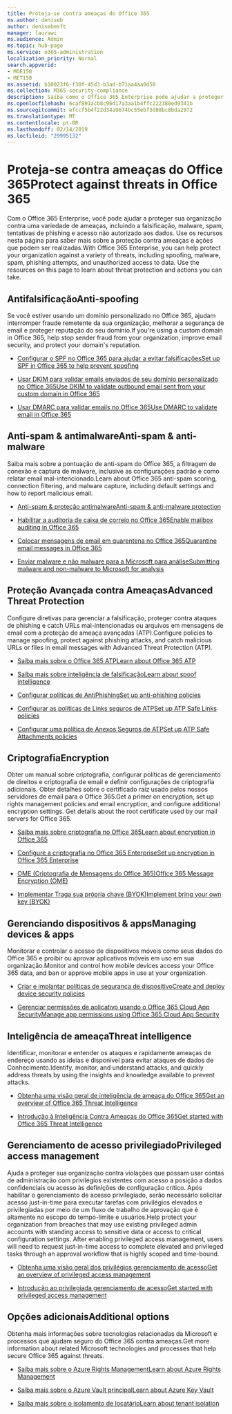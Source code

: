 ```yaml
---
title: Proteja-se contra ameaças do Office 365
ms.author: deniseb
author: denisebmsft
manager: laurawi
ms.audience: Admin
ms.topic: hub-page
ms.service: o365-administration
localization_priority: Normal
search.appverid:
- MOE150
- MET150
ms.assetid: b10023f6-f30f-45d3-b3ad-b71aa4aa0d58
ms.collection: M365-security-compliance
description: Saiba como o Office 365 Enterprise pode ajudar a proteger sua organização contra uma variedade de ameaças, incluindo a falsificação, malware, spam, tentativas de phishing e acesso não autorizado aos dados.
ms.openlocfilehash: 6caf891acb8c96d17a3aa1b4ffc222380ed9341b
ms.sourcegitcommit: efccf5b4f22d34a9674bc55ebf3d88bc8bda2972
ms.translationtype: MT
ms.contentlocale: pt-BR
ms.lasthandoff: 02/14/2019
ms.locfileid: "29995132"
---
```

# <a name="protect-against-threats-in-office-365"></a><span data-ttu-id="a771b-103">Proteja-se contra ameaças do Office 365</span><span class="sxs-lookup"><span data-stu-id="a771b-103">Protect against threats in Office 365</span></span>

<span data-ttu-id="a771b-p101">Com o Office 365 Enterprise, você pode ajudar a proteger sua organização contra uma variedade de ameaças, incluindo a falsificação, malware, spam, tentativas de phishing e acesso não autorizado aos dados. Use os recursos nesta página para saber mais sobre a proteção contra ameaças e ações que podem ser realizadas.</span><span class="sxs-lookup"><span data-stu-id="a771b-p101">With Office 365 Enterprise, you can help protect your organization against a variety of threats, including spoofing, malware, spam, phishing attempts, and unauthorized access to data. Use the resources on this page to learn about threat protection and actions you can take.</span></span>
  
## <a name="anti-spoofing"></a><span data-ttu-id="a771b-106">Antifalsificação</span><span class="sxs-lookup"><span data-stu-id="a771b-106">Anti-spoofing</span></span>

<span data-ttu-id="a771b-107">Se você estiver usando um domínio personalizado no Office 365, ajudam interromper fraude remetente da sua organização, melhorar a segurança de email e proteger reputação do seu domínio.</span><span class="sxs-lookup"><span data-stu-id="a771b-107">If you're using a custom domain in Office 365, help stop sender fraud from your organization, improve email security, and protect your domain's reputation.</span></span>
  
- [<span data-ttu-id="a771b-108">Configurar o SPF no Office 365 para ajudar a evitar falsificações</span><span class="sxs-lookup"><span data-stu-id="a771b-108">Set up SPF in Office 365 to help prevent spoofing</span></span>](set-up-spf-in-office-365-to-help-prevent-spoofing.md)
    
- [<span data-ttu-id="a771b-109">Usar DKIM para validar emails enviados de seu domínio personalizado no Office 365</span><span class="sxs-lookup"><span data-stu-id="a771b-109">Use DKIM to validate outbound email sent from your custom domain in Office 365</span></span>](use-dkim-to-validate-outbound-email.md)
    
- [<span data-ttu-id="a771b-110">Usar DMARC para validar emails no Office 365</span><span class="sxs-lookup"><span data-stu-id="a771b-110">Use DMARC to validate email in Office 365</span></span>](use-dmarc-to-validate-email.md)
    
## <a name="anti-spam-amp-anti-malware"></a><span data-ttu-id="a771b-111">Anti-spam &amp; antimalware</span><span class="sxs-lookup"><span data-stu-id="a771b-111">Anti-spam &amp; anti-malware</span></span>

<span data-ttu-id="a771b-112">Saiba mais sobre a pontuação de anti-spam do Office 365, a filtragem de conexão e captura de malware, inclusive as configurações padrão e como relatar email mal-intencionado.</span><span class="sxs-lookup"><span data-stu-id="a771b-112">Learn about Office 365 anti-spam scoring, connection filtering, and malware capture, including default settings and how to report malicious email.</span></span>
  
- [<span data-ttu-id="a771b-113">Anti-spam &amp; proteção antimalware</span><span class="sxs-lookup"><span data-stu-id="a771b-113">Anti-spam &amp; anti-malware protection</span></span>](anti-spam-and-anti-malware-protection.md)
    
- [<span data-ttu-id="a771b-114">Habilitar a auditoria de caixa de correio no Office 365</span><span class="sxs-lookup"><span data-stu-id="a771b-114">Enable mailbox auditing in Office 365</span></span>](enable-mailbox-auditing.md)
    
- [<span data-ttu-id="a771b-115">Colocar mensagens de email em quarentena no Office 365</span><span class="sxs-lookup"><span data-stu-id="a771b-115">Quarantine email messages in Office 365</span></span>](quarantine-email-messages.md)
    
- [<span data-ttu-id="a771b-116">Enviar malware e não malware para a Microsoft para análise</span><span class="sxs-lookup"><span data-stu-id="a771b-116">Submitting malware and non-malware to Microsoft for analysis</span></span>](submitting-malware-and-non-malware-to-microsoft-for-analysis.md)
    
## <a name="advanced-threat-protection"></a><span data-ttu-id="a771b-117">Proteção Avançada contra Ameaças</span><span class="sxs-lookup"><span data-stu-id="a771b-117">Advanced Threat Protection</span></span>

<span data-ttu-id="a771b-118">Configure diretivas para gerenciar a falsificação, proteger contra ataques de phishing e catch URLs mal-intencionadas ou arquivos em mensagens de email com a proteção de ameaça avançadas (ATP).</span><span class="sxs-lookup"><span data-stu-id="a771b-118">Configure policies to manage spoofing, protect against phishing attacks, and catch malicious URLs or files in email messages with Advanced Threat Protection (ATP).</span></span>
  
- [<span data-ttu-id="a771b-119">Saiba mais sobre o Office 365 ATP</span><span class="sxs-lookup"><span data-stu-id="a771b-119">Learn about Office 365 ATP</span></span>](office-365-atp.md)
    
- [<span data-ttu-id="a771b-120">Saiba mais sobre inteligência de falsificação</span><span class="sxs-lookup"><span data-stu-id="a771b-120">Learn about spoof intelligence</span></span>](learn-about-spoof-intelligence.md)
    
- [<span data-ttu-id="a771b-121">Configurar políticas de AntiPhishing</span><span class="sxs-lookup"><span data-stu-id="a771b-121">Set up anti-phishing policies</span></span>](set-up-anti-phishing-policies.md)
    
- [<span data-ttu-id="a771b-122">Configurar as políticas de Links seguros de ATP</span><span class="sxs-lookup"><span data-stu-id="a771b-122">Set up ATP Safe Links policies</span></span>](set-up-atp-safe-links-policies.md)
    
- [<span data-ttu-id="a771b-123">Configurar uma política de Anexos Seguros de ATP</span><span class="sxs-lookup"><span data-stu-id="a771b-123">Set up ATP Safe Attachments policies</span></span>](set-up-atp-safe-attachments-policies.md)
    
## <a name="encryption"></a><span data-ttu-id="a771b-124">Criptografia</span><span class="sxs-lookup"><span data-stu-id="a771b-124">Encryption</span></span>

<span data-ttu-id="a771b-p102">Obter um manual sobre criptografia, configurar políticas de gerenciamento de direitos e criptografia de email e definir configurações de criptografia adicionais. Obter detalhes sobre o certificado raiz usado pelos nossos servidores de email para o Office 365.</span><span class="sxs-lookup"><span data-stu-id="a771b-p102">Get a primer on encryption, set up rights management policies and email encryption, and configure additional encryption settings. Get details about the root certificate used by our mail servers for Office 365.</span></span>
  
- [<span data-ttu-id="a771b-127">Saiba mais sobre criptografia no Office 365</span><span class="sxs-lookup"><span data-stu-id="a771b-127">Learn about encryption in Office 365</span></span>](encryption.md)
    
- [<span data-ttu-id="a771b-128">Configure a criptografia no Office 365 Enterprise</span><span class="sxs-lookup"><span data-stu-id="a771b-128">Set up encryption in Office 365 Enterprise</span></span>](set-up-encryption.md)
    
- [<span data-ttu-id="a771b-129">OME (Criptografia de Mensagens do Office 365)</span><span class="sxs-lookup"><span data-stu-id="a771b-129">Office 365 Message Encryption (OME)</span></span>](ome.md)
    
- [<span data-ttu-id="a771b-130">Implementar Traga sua própria chave (BYOK)</span><span class="sxs-lookup"><span data-stu-id="a771b-130">Implement bring your own key (BYOK)</span></span>](https://docs.microsoft.com/azure/key-vault/key-vault-hsm-protected-keys#implementing-bring-your-own-key-byok-for-azure-key-vault)
    
## <a name="managing-devices-amp-apps"></a><span data-ttu-id="a771b-131">Gerenciando dispositivos &amp; apps</span><span class="sxs-lookup"><span data-stu-id="a771b-131">Managing devices &amp; apps</span></span>

<span data-ttu-id="a771b-132">Monitorar e controlar o acesso de dispositivos móveis como seus dados do Office 365 e proibir ou aprovar aplicativos móveis em uso em sua organização.</span><span class="sxs-lookup"><span data-stu-id="a771b-132">Monitor and control how mobile devices access your Office 365 data, and ban or approve mobile apps in use at your organization.</span></span>
  
- [<span data-ttu-id="a771b-133">Criar e implantar políticas de segurança de dispositivo</span><span class="sxs-lookup"><span data-stu-id="a771b-133">Create and deploy device security policies</span></span>](https://support.office.com/article/d310f556-8bfb-497b-9bd7-fe3c36ea2fd6)
    
- [<span data-ttu-id="a771b-134">Gerenciar permissões de aplicativo usando o Office 365 Cloud App Security</span><span class="sxs-lookup"><span data-stu-id="a771b-134">Manage app permissions using Office 365 Cloud App Security</span></span>](manage-app-permissions-in-ocas.md)
    
## <a name="threat-intelligence"></a><span data-ttu-id="a771b-135">Inteligência de ameaça</span><span class="sxs-lookup"><span data-stu-id="a771b-135">Threat intelligence</span></span>

<span data-ttu-id="a771b-136">Identificar, monitorar e entender os ataques e rapidamente ameaças de endereço usando as ideias e disponível para evitar ataques de dados de Conhecimento.</span><span class="sxs-lookup"><span data-stu-id="a771b-136">Identify, monitor, and understand attacks, and quickly address threats by using the insights and knowledge available to prevent attacks.</span></span>
  
- [<span data-ttu-id="a771b-137">Obtenha uma visão geral de inteligência de ameaça do Office 365</span><span class="sxs-lookup"><span data-stu-id="a771b-137">Get an overview of Office 365 Threat Intelligence</span></span>](office-365-ti.md)
    
- [<span data-ttu-id="a771b-138">Introdução à Inteligência Contra Ameaças do Office 365</span><span class="sxs-lookup"><span data-stu-id="a771b-138">Get started with Office 365 Threat Intelligence</span></span>](get-started-with-ti.md)
    
## <a name="privileged-access-management"></a><span data-ttu-id="a771b-139">Gerenciamento de acesso privilegiado</span><span class="sxs-lookup"><span data-stu-id="a771b-139">Privileged access management</span></span>

<span data-ttu-id="a771b-p103">Ajuda a proteger sua organização contra violações que possam usar contas de administração com privilégios existentes com acesso a posição a dados confidenciais ou acesso às definições de configuração crítico. Após habilitar o gerenciamento de acesso privilegiado, serão necessário solicitar acesso just-in-time para executar tarefas com privilégios elevados e privilegiadas por meio de um fluxo de trabalho de aprovação que é altamente no escopo do tempo-limite e usuários.</span><span class="sxs-lookup"><span data-stu-id="a771b-p103">Help protect your organization from breaches that may use existing privileged admin accounts with standing access to sensitive data or access to critical configuration settings. After enabling privileged access management, users will need to request just-in-time access to complete elevated and privileged tasks through an approval workflow that is highly scoped and time-bound.</span></span>
  
- [<span data-ttu-id="a771b-142">Obtenha uma visão geral dos privilégios gerenciamento de acesso</span><span class="sxs-lookup"><span data-stu-id="a771b-142">Get an overview of privileged access management</span></span>](privileged-access-management-overview.md)
    
- [<span data-ttu-id="a771b-143">Introdução ao privilegiada gerenciamento de acesso</span><span class="sxs-lookup"><span data-stu-id="a771b-143">Get started with privileged access management</span></span>](privileged-access-management-configuration.md)

## <a name="additional-options"></a><span data-ttu-id="a771b-144">Opções adicionais</span><span class="sxs-lookup"><span data-stu-id="a771b-144">Additional options</span></span>

<span data-ttu-id="a771b-145">Obtenha mais informações sobre tecnologias relacionadas da Microsoft e processos que ajudam seguro do Office 365 contra ameaças.</span><span class="sxs-lookup"><span data-stu-id="a771b-145">Get more information about related Microsoft technologies and processes that help secure Office 365 against threats.</span></span>
  
- [<span data-ttu-id="a771b-146">Saiba mais sobre o Azure Rights Management</span><span class="sxs-lookup"><span data-stu-id="a771b-146">Learn about Azure Rights Management</span></span>](https://docs.microsoft.com/information-protection/understand-explore/what-is-azure-rms)
    
- [<span data-ttu-id="a771b-147">Saiba mais sobre o Azure Vault principal</span><span class="sxs-lookup"><span data-stu-id="a771b-147">Learn about Azure Key Vault</span></span>](https://docs.microsoft.com/azure/key-vault/)
    
- [<span data-ttu-id="a771b-148">Saiba mais sobre o isolamento de locatário</span><span class="sxs-lookup"><span data-stu-id="a771b-148">Learn about tenant isolation</span></span>](http://download.microsoft.com/download/3/F/0/3F0420A2-657B-44B6-B21E-D7BD98A94390/Tenant%20Isolation%20in%20Office%20365.pdf)
    

